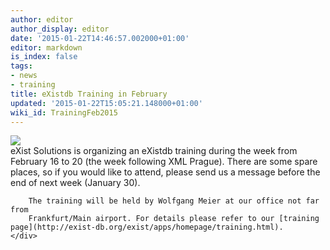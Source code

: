 ```yaml
---
author: editor
author_display: editor
date: '2015-01-22T14:46:57.002000+01:00'
editor: markdown
is_index: false
tags:
- news
- training
title: eXistdb Training in February
updated: '2015-01-22T15:05:21.148000+01:00'
wiki_id: TrainingFeb2015
---
```


<div class="row">
    <div class="col-md-2">
        <img src="http://exist-db.org/exist/apps/homepage/resources/img/mybulb.svg"/>
    </div>
    <div class="col-md-10">
        eXist Solutions is organizing an eXistdb training during the week from
        February 16 to 20 (the week following XML Prague). There are some spare 
        places, so if you would like to attend, please send us a message before
        the end of next week (January 30).
        
        The training will be held by Wolfgang Meier at our office not far from 
        Frankfurt/Main airport. For details please refer to our [training page](http://exist-db.org/exist/apps/homepage/training.html).
    </div>
</div>
